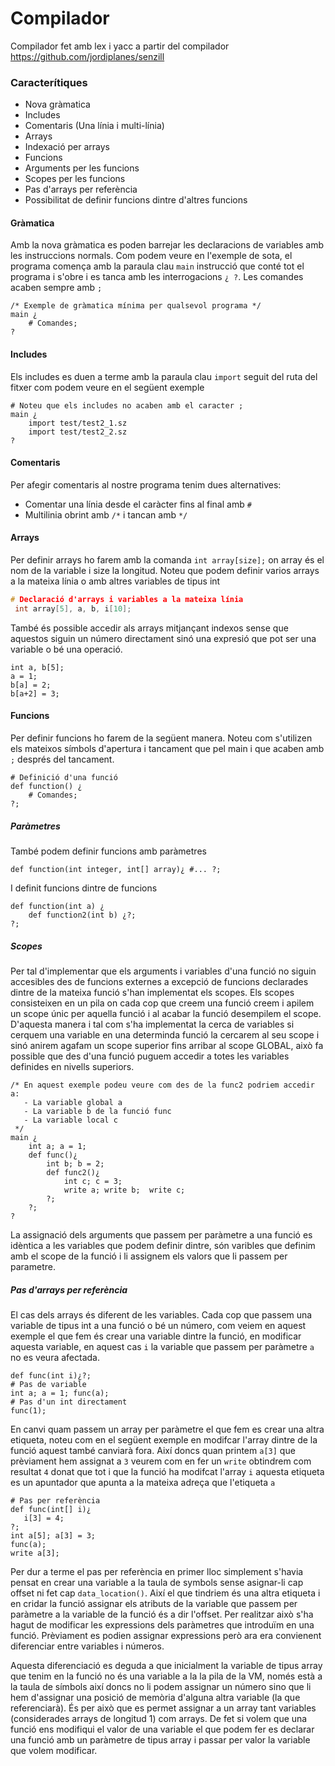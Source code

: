 # Compilador

Compilador fet amb lex i yacc a partir del compilador https://github.com/jordiplanes/senzill
### Caracterítiques
  - Nova gràmatica
  - Includes
  - Comentaris (Una línia i multi-línia)
  - Arrays
  - Indexació per arrays
  - Funcions
  - Arguments per les funcions
  - Scopes per les funcions
  - Pas d'arrays per referència
  - Possibilitat de definir funcions dintre d'altres funcions

#### Gràmatica

Amb la nova gràmatica es poden barrejar les declaracions de variables amb les instruccions normals. Com podem veure en l'exemple de sota, el programa comença amb la paraula clau `main` instrucció que conté tot el programa i s'obre i es tanca amb les interrogacions `¿ ?`. Les comandes acaben sempre amb `;` 
```
/* Exemple de gràmatica mínima per qualsevol programa */
main ¿
    # Comandes;
?
````

#### Includes

Els includes es duen a terme amb la paraula clau `import` seguit del ruta del fitxer com podem veure en el següent exemple
```
# Noteu que els includes no acaben amb el caracter ;
main ¿ 
    import test/test2_1.sz
    import test/test2_2.sz
?
````

#### Comentaris
Per afegir comentaris al nostre programa tenim dues alternatives:
- Comentar una línia desde el caràcter fins al final amb `#`
- Multilinia obrint amb `/*` i tancan amb `*/`

#### Arrays
Per definir arrays ho farem amb la comanda `int array[size];` on array és el nom de la variable i size la longitud. Noteu que podem definir varios arrays a la mateixa línia o amb altres variables de tipus int
```c
# Declaració d'arrays i variables a la mateixa línia
 int array[5], a, b, i[10];
```
També és possible accedir als arrays mitjançant indexos sense que aquestos siguin un número directament sinó una expresió que pot ser una variable o bé una operació.
```
int a, b[5];
a = 1;
b[a] = 2;
b[a+2] = 3;
```
#### Funcions
Per definir funcions ho farem de la següent manera. Noteu com s'utilizen els mateixos símbols d'apertura i tancament que pel main i que acaben amb `;` després del tancament.
```
# Definició d'una funció
def function() ¿
    # Comandes;
?;
```
##### Paràmetres
També podem definir funcions amb paràmetres
```
def function(int integer, int[] array)¿ #... ?;
```
I definit funcions dintre de funcions
```
def function(int a) ¿
    def function2(int b) ¿?;
?;
```
##### Scopes

Per tal d'implementar que els arguments i variables d'una funció no siguin accesibles des de funcions externes a excepció de funcions declarades dintre de la mateixa funció s'han implementat els scopes. Els scopes consisteixen en un pila on cada cop que creem una funció creem i apilem un scope únic per aquella funció i al acabar la funció desempilem el scope. D'aquesta manera i tal com s'ha implementat la cerca de variables si cerquem una variable en una determinda funció la cercarem al seu scope i sinó anirem agafam un scope superior fins arribar al scope GLOBAL, això fa possible que des d'una funció puguem accedir a totes les variables definides en nivells superiors. 
```
/* En aquest exemple podeu veure com des de la func2 podriem accedir a:
   - La variable global a 
   - La variable b de la funció func
   - La variable local c
 */
main ¿ 
    int a; a = 1;
    def func()¿
        int b; b = 2;
        def func2()¿
            int c; c = 3;
            write a; write b;  write c;
        ?;  
    ?;
?
```

La assignació dels arguments que passem per paràmetre a una funció es idèntica a les variables que podem definir dintre, són varibles que definim amb el scope de la funció i li assignem els valors que li passem per parametre.

##### Pas d'arrays per referència
El cas dels arrays és diferent de les variables. Cada cop que passem una variable de tipus int a una funció o bé un número, com veiem en aquest exemple el que fem és crear una variable dintre la funció, en modificar aquesta variable, en aquest cas `i` la variable que passem per paràmetre `a` no es veura afectada.
```
def func(int i)¿?;
# Pas de variable
int a; a = 1; func(a);
# Pas d'un int directament
func(1);
```
En canvi quam passem un array per paràmetre el que fem es crear una altra etiqueta, noteu com en el següent exemple en modifcar l'array dintre de la funció aquest també canviarà fora. Així doncs quan printem `a[3]` que prèviament hem assignat a `3` veurem com en fer un `write` obtindrem com resultat `4` donat que tot i que la funció ha modifcat l'array `i` aquesta etiqueta es un apuntador que apunta a la mateixa adreça que l'etiqueta `a`
```
# Pas per referència
def func(int[] i)¿
   i[3] = 4;
?;
int a[5]; a[3] = 3;
func(a);
write a[3];
```

Per dur a terme el pas per referència en primer lloc simplement s'havia pensat en crear una variable a la taula de symbols sense asignar-li cap offset ni fet cap `data_location()`. Així el que tindriem és una altra etiqueta i en cridar la funció assignar els atributs de la variable que passem per paràmetre a la variable de la funció és a dir l'offset. Per realitzar això s'ha hagut de modificar les expressions dels paràmetres que introduïm en una funció. Prèviament es podien assignar expressions però ara era convienent diferenciar entre variables i números.

Aquesta diferenciació es deguda a que inicialment la variable de tipus array que tenim en la funció no és una variable a la la pila de la VM, només està a la taula de símbols així doncs no li podem assignar un número sino que li hem d'assignar una posició de memòria d'alguna altra variable (la que referenciarà). És per això que es permet assignar a un array tant variables (considerades arrays de longitud 1) com arrays. De fet si volem que una funció ens modifiqui el valor de una variable el que podem fer es declarar una funció amb un paràmetre de tipus array i passar per valor la variable que volem modificar.
